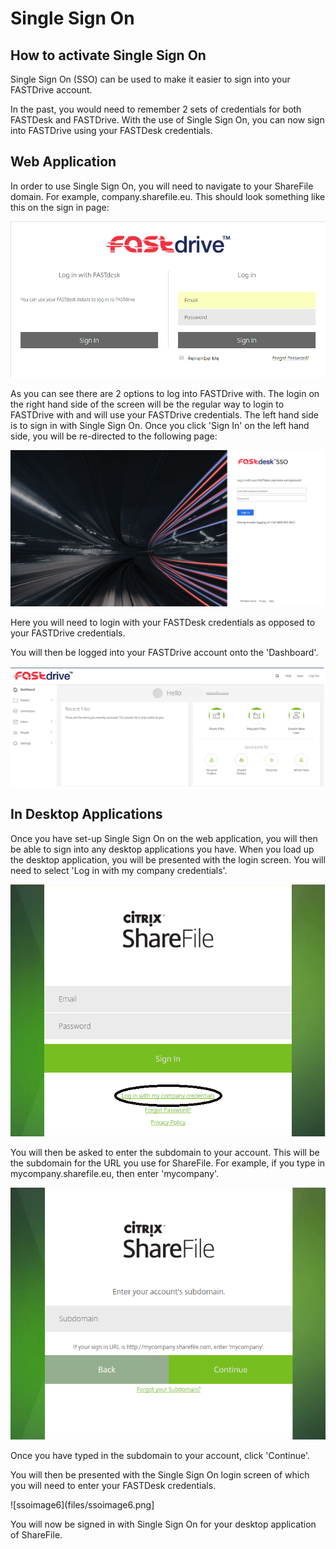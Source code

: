 # Single Sign On

## How to activate Single Sign On
Single Sign On (SSO) can be used to make it easier to sign into your FASTDrive account. 

In the past, you would need to remember 2 sets of credentials for both FASTDesk and FASTDrive. With the use of Single Sign On, you can now sign into FASTDrive using your FASTDesk credentials. 

## Web Application

In order to use Single Sign On, you will need to navigate to your ShareFile domain. For example, company.sharefile.eu. This should look something like this on the sign in page: 

![ssoimage1](files/ssoimage1.PNG)

As you can see there are 2 options to log into FASTDrive with. The login on the right hand side of the screen will be the regular way to login to FASTDrive with and will use your FASTDrive credentials. The left hand side is to sign in with Single Sign On. Once you click 'Sign In' on the left hand side, you will be re-directed to the following page: 

![ssoimage2](files/ssoimage2.PNG)

Here you will need to login with your FASTDesk credentials as opposed to your FASTDrive credentials. 
 
You will then be logged into your FASTDrive account onto the 'Dashboard'.

![ssoimage3.1](files/ssoimage3.1.PNG)

## In Desktop Applications 
Once you have set-up Single Sign On on the web application, you will then be able to sign into any desktop applications you have. When you load up the desktop application, you will be presented with the login screen. You will need to select 'Log in with my company credentials'. 

![ssoimage4](files/ssoimage4.png)

You will then be asked to enter the subdomain to your account. This will be the subdomain for the URL you use for ShareFile. For example, if you type in mycompany.sharefile.eu, then enter 'mycompany'. 

![ssoimage5](files/ssoimage5.PNG)

Once you have typed in the subdomain to your account, click 'Continue'. 

You will then be presented with the Single Sign On login screen of which you will need to enter your FASTDesk credentials. 

![ssoimage6](files/ssoimage6.png]

You will now be signed in with Single Sign On for your desktop application of ShareFile.




